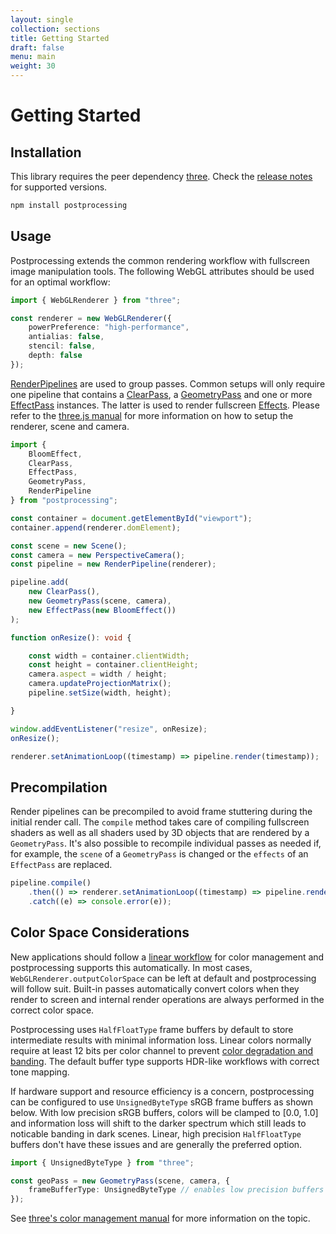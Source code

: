 ```yaml
---
layout: single
collection: sections
title: Getting Started
draft: false
menu: main
weight: 30
---
```


# Getting Started

## Installation

This library requires the peer dependency [three](https://github.com/mrdoob/three.js/). Check the [release notes](https://github.com/vanruesc/postprocessing/releases) for supported versions.

```sh
npm install postprocessing
```

## Usage

Postprocessing extends the common rendering workflow with fullscreen image manipulation tools. The following WebGL attributes should be used for an optimal workflow:

```ts
import { WebGLRenderer } from "three";

const renderer = new WebGLRenderer({
	powerPreference: "high-performance",
	antialias: false,
	stencil: false,
	depth: false
});

```

[RenderPipelines]() are used to group passes. Common setups will only require one pipeline that contains a [ClearPass](), a [GeometryPass]() and one or more [EffectPass]() instances. The latter is used to render fullscreen [Effects](). Please refer to the [three.js manual](https://threejs.org/docs/#manual/en/introduction/Creating-a-scene) for more information on how to setup the renderer, scene and camera.

```ts
import {
	BloomEffect,
	ClearPass,
	EffectPass,
	GeometryPass,
	RenderPipeline
} from "postprocessing";

const container = document.getElementById("viewport");
container.append(renderer.domElement);

const scene = new Scene();
const camera = new PerspectiveCamera();
const pipeline = new RenderPipeline(renderer);

pipeline.add(
	new ClearPass(),
	new GeometryPass(scene, camera),
	new EffectPass(new BloomEffect())
);

function onResize(): void {

	const width = container.clientWidth;
	const height = container.clientHeight;
	camera.aspect = width / height;
	camera.updateProjectionMatrix();
	pipeline.setSize(width, height);

}

window.addEventListener("resize", onResize);
onResize();

renderer.setAnimationLoop((timestamp) => pipeline.render(timestamp));
```

## Precompilation

Render pipelines can be precompiled to avoid frame stuttering during the initial render call. The `compile` method takes care of compiling fullscreen shaders as well as all shaders used by 3D objects that are rendered by a `GeometryPass`. It's also possible to recompile individual passes as needed if, for example, the `scene` of a `GeometryPass` is changed or the `effects` of an `EffectPass` are replaced.

```ts
pipeline.compile()
	.then(() => renderer.setAnimationLoop((timestamp) => pipeline.render(timestamp)))
	.catch((e) => console.error(e));
```

## Color Space Considerations

New applications should follow a [linear workflow](https://docs.unity3d.com/Manual/LinearRendering-LinearOrGammaWorkflow.html) for color management and postprocessing supports this automatically. In most cases, `WebGLRenderer.outputColorSpace` can be left at default and postprocessing will follow suit. Built-in passes automatically convert colors when they render to screen and internal render operations are always performed in the correct color space.

Postprocessing uses `HalfFloatType` frame buffers by default to store intermediate results with minimal information loss. Linear colors normally require at least 12 bits per color channel to prevent [color degradation and banding](https://blog.demofox.org/2018/03/10/dont-convert-srgb-u8-to-linear-u8/). The default buffer type supports HDR-like workflows with correct tone mapping.

If hardware support and resource efficiency is a concern, postprocessing can be configured to use `UnsignedByteType` sRGB frame buffers as shown below. With low precision sRGB buffers, colors will be clamped to [0.0, 1.0] and information loss will shift to the darker spectrum which still leads to noticable banding in dark scenes. Linear, high precision `HalfFloatType` buffers don't have these issues and are generally the preferred option.

```ts
import { UnsignedByteType } from "three";

const geoPass = new GeometryPass(scene, camera, {
	frameBufferType: UnsignedByteType // enables low precision buffers
});
```

See [three's color management manual](https://threejs.org/docs/#manual/en/introduction/Color-management) for more information on the topic.
